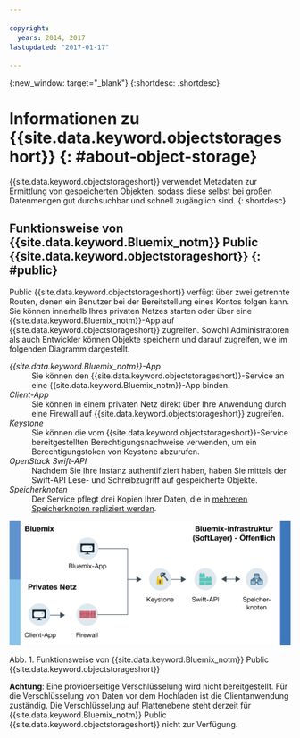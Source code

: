 ```yaml
---

copyright:
  years: 2014, 2017
lastupdated: "2017-01-17"

---
```

{:new_window: target="_blank"}
{:shortdesc: .shortdesc}

# Informationen zu {{site.data.keyword.objectstorageshort}}  {: #about-object-storage}


{{site.data.keyword.objectstorageshort}} verwendet Metadaten zur Ermittlung von gespeicherten Objekten, sodass diese selbst bei großen Datenmengen gut durchsuchbar und schnell zugänglich sind.
{: shortdesc}


## Funktionsweise von {{site.data.keyword.Bluemix_notm}} Public {{site.data.keyword.objectstorageshort}} {: #public}

Public {{site.data.keyword.objectstorageshort}} verfügt über zwei getrennte Routen, denen ein Benutzer bei der Bereitstellung eines Kontos folgen kann. Sie können innerhalb Ihres privaten Netzes starten oder über eine {{site.data.keyword.Bluemix_notm}}-App auf {{site.data.keyword.objectstorageshort}} zugreifen. Sowohl Administratoren als auch Entwickler können Objekte speichern und darauf zugreifen, wie im folgenden Diagramm dargestellt.

<dl>
  <dt><dfn> {{site.data.keyword.Bluemix_notm}}-App</dfn></dt>
    <dd> Sie können den {{site.data.keyword.objectstorageshort}}-Service an eine {{site.data.keyword.Bluemix_notm}}-App binden.  </dd>
  <dt><dfn>Client-App</dfn></dt>
    <dd> Sie können in einem privaten Netz direkt über Ihre Anwendung durch eine Firewall auf {{site.data.keyword.objectstorageshort}} zugreifen. </dd>
  <dt><dfn>Keystone</dfn></dt>
    <dd> Sie können die vom {{site.data.keyword.objectstorageshort}}-Service bereitgestellten Berechtigungsnachweise verwenden, um ein Berechtigungstoken von Keystone abzurufen. </dd>
  <dt><dfn>OpenStack Swift-API</dfn></dt>
    <dd> Nachdem Sie Ihre Instanz authentifiziert haben, haben Sie mittels der Swift-API Lese- und Schreibzugriff auf gespeicherte Objekte. </dd>
  <dt><dfn>Speicherknoten</dfn></dt>
    <dd> Der Service pflegt drei Kopien Ihrer Daten, die in <a href="http://docs.openstack.org/developer/swift/overview_replication.html">mehreren Speicherknoten repliziert werden</a>. </dd>
</dl>

![Die Funktionsweise von {{site.data.keyword.objectstorageshort}} ist oben beschrieben und in einem Diagramm dargestellt.](images/OS_howitworks.png)

Abb. 1. Funktionsweise von {{site.data.keyword.Bluemix_notm}} Public {{site.data.keyword.objectstorageshort}}

**Achtung**: Eine providerseitige Verschlüsselung wird nicht bereitgestellt. Für die Verschlüsselung von Daten vor dem Hochladen ist die Clientanwendung zuständig. Die Verschlüsselung auf Plattenebene steht derzeit für {{site.data.keyword.Bluemix_notm}} Public {{site.data.keyword.objectstorageshort}} nicht zur Verfügung.

